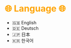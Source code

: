 # <span style="color:orange">**🌐 Language 🌐** 
</span>

- :uk: English
- :de: Deutsch
- :jp: 日本
- :kr: 한국어